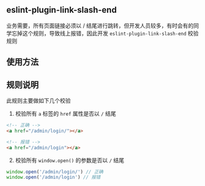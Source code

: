 ## eslint-plugin-link-slash-end

业务需要，所有页面链接必须以 / 结尾进行跳转，但开发人员较多，有时会有的同学忘掉这个规则，导致线上报错，因此开发 `eslint-plugin-link-slash-end` 校验规则

## 使用方法

## 规则说明

此规则主要做如下几个校验

1. 校验所有 `a` 标签的 `href` 属性是否以 `/` 结尾

```html
<!-- 正确 -->
<a href="/admin/login/"></a>

<!-- 报错 -->
<a href="/admin/login"></a>
```

2. 校验所有 `window.open()` 的参数是否以 `/` 结尾

```js
window.open('/admin/login/') // 正确
window.open('/admin/login') // 报错
```